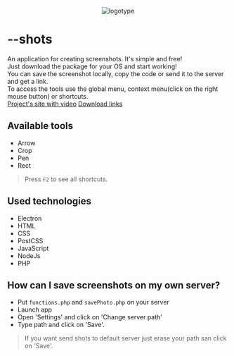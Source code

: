 <p align="center"> <img src="http://shots.binjo.ru/src/icongh.png" alt="logotype" /> </p>

# --shots 
An application for creating screenshots. It's simple and free!<br />
Just download the package for your OS and start working!<br />
You can save the screenshot locally, copy the code or send it to the server and get a link.<br />
To access the tools use the global menu, context menu(click on the right mouse button) or shortcuts.<br />
[Project's site with video](http://shots.binjo.ru)
[Download links](https://github.com/binjospookie/--shots/blob/master/download.md)

## Available tools
* Arrow
* Crop
* Pen
* Rect<br />

> Press `F2` to see all shortcuts.

## Used technologies
* Electron
* HTML
* CSS
* PostCSS
* JavaScript
* NodeJs
* PHP

## How can I save screenshots on my own server?
* Put `functions.php` and `savePhoto.php` on your server
* Launch app
* Open 'Settings' and click on 'Change server path'
* Type path and click on 'Save'.

> If you want send shots to default server just erase your path san click on 'Save'.
